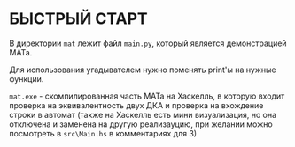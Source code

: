 # БЫСТРЫЙ СТАРТ

В директории `mat` лежит файл `main.py`, который является демонстрацией МАТа.

Для использования угадывателем нужно поменять print'ы на нужные функции.

`mat.exe` - скомпилированная часть МАТа на Хаскелль, в которую входит проверка 
на эквивалентность двух ДКА и проверка на вхождение строки в автомат 
(также на Хаскелль есть мини визуализация, но она отключена и заменена на другую
реализауцию, при желании можно посмотреть в `src\Main.hs` в комментариях для 3)

[//]: # (убедитесь, что находитесь в директории `lab2`)

[//]: # (```bash)

[//]: # (cabal clean)

[//]: # (```)

[//]: # (```bash)

[//]: # (cabal build)

[//]: # (```)

[//]: # (После для запуска MAT)

[//]: # (```bash)

[//]: # (cabal run )

[//]: # (```)

[//]: # (Либо можно запустить `.exe` файл)

[//]: # (```bash)

[//]: # (.\mat.exe  )

[//]: # (```)

[//]: # (Для запуска тестов)

[//]: # (```bash)

[//]: # (cabal test)

[//]: # (```)
